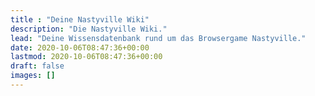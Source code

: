 ```yaml
---
title : "Deine Nastyville Wiki"
description: "Die Nastyville Wiki."
lead: "Deine Wissensdatenbank rund um das Browsergame Nastyville."
date: 2020-10-06T08:47:36+00:00
lastmod: 2020-10-06T08:47:36+00:00
draft: false
images: []
---
```

